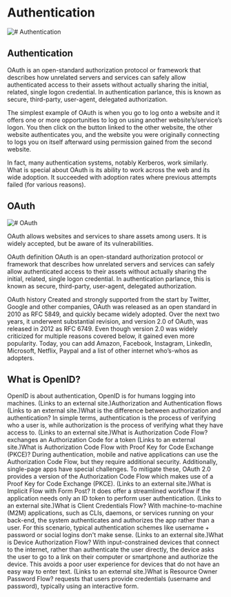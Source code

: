 # Authentication

![# Authentication](https://www.cisco.com/c/en/us/products/security/identity-services-engine/what-is-user-authentication-policy/jcr:content/Grid/subcategory_atl_d1dc/layout-subcategory-atl/anchor_info_6e7e.img.png/1612244099055.png)

## Authentication
OAuth is an open-standard authorization protocol or framework that describes how unrelated servers and services can safely allow authenticated access to their assets without actually sharing the initial, related, single logon credential. In authentication parlance, this is known as secure, third-party, user-agent, delegated authorization.

The simplest example of OAuth is when you go to log onto a website and it offers one or more opportunities to log on using another website’s/service’s logon. You then click on the button linked to the other website, the other website authenticates you, and the website you were originally connecting to logs you on itself afterward using permission gained from the second website.

In fact, many authentication systems, notably Kerberos, work similarly. What is special about OAuth is its ability to work across the web and its wide adoption. It succeeded with adoption rates where previous attempts failed (for various reasons).

## OAuth

![# OAuth](https://i.ytimg.com/vi/CPbvxxslDTU/maxresdefault.jpg)


OAuth allows websites and services to share assets among users. It is widely accepted, but be aware of its vulnerabilities.

OAuth definition
OAuth is an open-standard authorization protocol or framework that describes how unrelated servers and services can safely allow authenticated access to their assets without actually sharing the initial, related, single logon credential. In authentication parlance, this is known as secure, third-party, user-agent, delegated authorization.

OAuth history
Created and strongly supported from the start by Twitter, Google and other companies, OAuth was released as an open standard in 2010 as RFC 5849, and quickly became widely adopted. Over the next two years, it underwent substantial revision, and version 2.0 of OAuth, was released in 2012 as RFC 6749. Even though version 2.0 was widely criticized for multiple reasons covered below, it gained even more popularity. Today, you can add Amazon, Facebook, Instagram, LinkedIn, Microsoft, Netflix, Paypal and a list of other internet who’s-whos as adopters.


## What is OpenID?

OpenID is about authentication, OpenID is for humans logging into machines.
 (Links to an external site.)Authorization and Authentication flows
 (Links to an external site.)What is the difference between authorization and authentication?
In simple terms, authentication is the process of verifying who a user is, while authorization is the process of verifying what they have access to.
 (Links to an external site.)What is Authorization Code Flow?
exchanges an Authorization Code for a token
 (Links to an external site.)What is Authorization Code Flow with Proof Key for Code Exchange (PKCE)?
During authentication, mobile and native applications can use the Authorization Code Flow, but they require additional security. Additionally, single-page apps have special challenges. To mitigate these, OAuth 2.0 provides a version of the Authorization Code Flow which makes use of a Proof Key for Code Exchange (PKCE).
 (Links to an external site.)What is Implicit Flow with Form Post?
It does offer a streamlined workflow if the application needs only an ID token to perform user authentication.
 (Links to an external site.)What is Client Credentials Flow?
With machine-to-machine (M2M) applications, such as CLIs, daemons, or services running on your back-end, the system authenticates and authorizes the app rather than a user. For this scenario, typical authentication schemes like username + password or social logins don't make sense.
 (Links to an external site.)What is Device Authorization Flow?
With input-constrained devices that connect to the internet, rather than authenticate the user directly, the device asks the user to go to a link on their computer or smartphone and authorize the device. This avoids a poor user experience for devices that do not have an easy way to enter text.
 (Links to an external site.)What is Resource Owner Password Flow?
requests that users provide credentials (username and password), typically using an interactive form.

